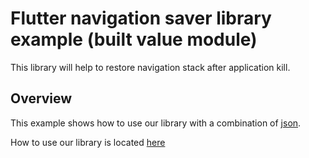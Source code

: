 # Flutter navigation saver library example (built value module)

This library will help to restore navigation stack after application kill.

## Overview

This example shows how to use our library with a combination of [json](https://pub.dev/packages/json_serializable).

How to use our library is located [here](../)